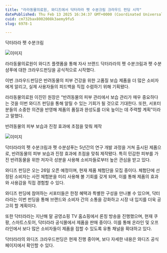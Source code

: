 ```yaml
---
title: "라라동물의료원, 와디즈에서 닥터라라 펫 수분크림 크라우드 펀딩 시작"
datePublished: Thu Feb 13 2025 16:34:37 GMT+0000 (Coordinated Universal Time)
cuid: cm732bax8002008k3aemy9fu5
slug: 6978-1

---
```



닥터라라 펫 수분크림

![이미지](https://cdn.hashnode.com/res/hashnode/image/upload/v1739434365626/3075ed77-3fe4-4ff6-af2c-6a750e61f2f8.png)

라라동물의료원이 와디즈 플랫폼을 통해 자사 브랜드 닥터라라의 펫 수분크림과 펫 수분샴푸에 대한 크라우드펀딩을 공식적으로 시작했다.

이번 크라우드펀딩은 반려동물의 피부 건강을 위한 고품질 보습 제품을 더 많은 소비자에게 알리고, 실제 사용자들의 피드백을 직접 수렴하기 위해 기획됐다.

라라동물의료원 이진민 원장은 “반려동물의 피부 관리에서 보습 관리가 매우 중요하다는 것을 이번 와디즈 펀딩을 통해 알릴 수 있는 기회가 될 것으로 기대한다. 또한, 서포터분들의 소중한 의견을 반영해 제품의 품질과 완성도를 더욱 높이는 데 주력할 계획”이라고 말했다.

반려동물의 피부 보습과 진정 효과에 초점을 맞춰 제작

![이미지](https://cdn.hashnode.com/res/hashnode/image/upload/v1739434368845/ba70a038-4194-4be7-8d56-577d84fbd674.png)

닥터라라의 펫 수분크림과 펫 수분샴푸는 5년간의 연구 개발 과정을 거쳐 출시된 제품으로, 반려동물의 피부 보습과 진정 효과에 초점을 맞춰 제작됐다. 특히 민감한 피부를 가진 반려동물을 위한 저자극 성분을 사용해 소비자들로부터 높은 관심을 받고 있다.

와디즈 펀딩은 오는 26일 오픈 예정이며, 현재 제품 체험단을 모집 중이다. 체험단에 선정된 소비자는 사전 체험분을 미리 사용해 볼 기회를 갖게 되며, 이를 통해 제품의 효과와 사용감을 직접 경험할 수 있다.

와디즈 펀딩에 참여하는 서포터들은 한정 혜택과 특별한 구성을 만나볼 수 있으며, 닥터라라는 이번 펀딩을 통해 브랜드와 소비자 간의 소통을 강화하고 시장 내 입지를 더욱 공고히 할 계획이다.

또한 닥터라라는 지난해 말 공영쇼핑 TV 홈쇼핑에서 론칭 방송을 진행했으며, 현재 쿠팡, 스마트스토어, 닥터라라 공식몰에서 제품을 판매 중이다. 이를 통해 온라인 및 오프라인에서 보다 많은 소비자들이 제품을 접할 수 있도록 유통 채널을 확대하고 있다.

닥터라라의 와디즈 크라우드펀딩은 현재 진행 중이며, 보다 자세한 내용은 와디즈 공식 페이지에서 확인할 수 있다.